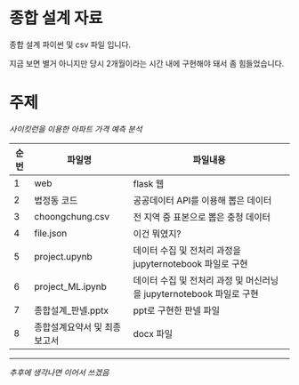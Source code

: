 종합 설계 자료
===========

종합 설계 파이썬 및 csv 파일 입니다.

지금 보면 별거 아니지만 당시 2개월이라는 시간 내에 구현해야 돼서 좀 힘들었습니다.



# 주제 
*사이킷런을 이용한 아파트 가격 예측 분석*

| 순번  | 파일명  | 파일내용  |
|---|---|---|
| 1  | web  | flask 웹  |
| 2  | 법정동 코드  | 공공데이터 API를 이용해 뽑은 데이터  |
| 3  | choongchung.csv  | 전 지역 중 표본으로 뽑은 충청 데이터  |
| 4  | file.json  | 이건 뭐였지?  |
| 5  | project.upynb  | 데이터 수집 및 전처리 과정을 jupyternotebook 파일로 구현  |
| 6  | project_ML.ipynb  | 데이터 수집 및 전처리 과정 및 머신러닝을 jupyternotebook 파일로 구현  |
| 7  | 종합설계_판넬.pptx  | ppt로 구현한 판넬 파일  |
| 8  | 종합설계요약서 및 최종보고서  | docx 파일  |

****

*추후에 생각나면 이어서 쓰겠음*



